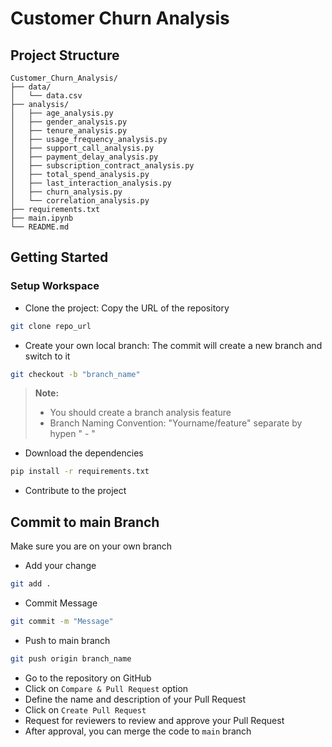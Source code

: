 # Customer Churn Analysis

## Project Structure
```plaintext
Customer_Churn_Analysis/
├── data/
│   └── data.csv
├── analysis/
│   ├── age_analysis.py
│   ├── gender_analysis.py
│   ├── tenure_analysis.py
│   ├── usage_frequency_analysis.py
│   ├── support_call_analysis.py
│   ├── payment_delay_analysis.py
│   ├── subscription_contract_analysis.py
│   ├── total_spend_analysis.py
│   ├── last_interaction_analysis.py
│   ├── churn_analysis.py
│   └── correlation_analysis.py
├── requirements.txt
├── main.ipynb
└── README.md
```

## Getting Started
### Setup Workspace
- Clone the project: Copy the URL of the repository
```bash
git clone repo_url
```
- Create your own local branch: The commit will create a new branch and switch to it
```bash
git checkout -b "branch_name"
```
> **Note:** 
> - You should create a branch analysis feature
> - Branch Naming Convention: "Yourname/feature" separate by hypen " - "
- Download the dependencies
```bash
pip install -r requirements.txt
```
- Contribute to the project

## Commit to main Branch
Make sure you are on your own branch
- Add your change
```bash
git add .
```
- Commit Message
```bash
git commit -m "Message"
```
- Push to main branch
```bash
git push origin branch_name
```
- Go to the repository on GitHub
- Click on ``Compare & Pull Request`` option
- Define the name and description of your Pull Request
- Click on ``Create Pull Request``
- Request for reviewers to review and approve your Pull Request
- After approval, you can merge the code to ``main`` branch